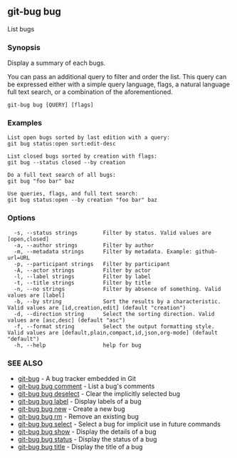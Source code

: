 ## git-bug bug

List bugs

### Synopsis

Display a summary of each bugs.

You can pass an additional query to filter and order the list. This query can be expressed either with a simple query language, flags, a natural language full text search, or a combination of the aforementioned.

```
git-bug bug [QUERY] [flags]
```

### Examples

```
List open bugs sorted by last edition with a query:
git bug status:open sort:edit-desc

List closed bugs sorted by creation with flags:
git bug --status closed --by creation

Do a full text search of all bugs:
git bug "foo bar" baz

Use queries, flags, and full text search:
git bug status:open --by creation "foo bar" baz

```

### Options

```
  -s, --status strings        Filter by status. Valid values are [open,closed]
  -a, --author strings        Filter by author
  -m, --metadata strings      Filter by metadata. Example: github-url=URL
  -p, --participant strings   Filter by participant
  -A, --actor strings         Filter by actor
  -l, --label strings         Filter by label
  -t, --title strings         Filter by title
  -n, --no strings            Filter by absence of something. Valid values are [label]
  -b, --by string             Sort the results by a characteristic. Valid values are [id,creation,edit] (default "creation")
  -d, --direction string      Select the sorting direction. Valid values are [asc,desc] (default "asc")
  -f, --format string         Select the output formatting style. Valid values are [default,plain,compact,id,json,org-mode] (default "default")
  -h, --help                  help for bug
```

### SEE ALSO

* [git-bug](git-bug.md)	 - A bug tracker embedded in Git
* [git-bug bug comment](git-bug_bug_comment.md)	 - List a bug's comments
* [git-bug bug deselect](git-bug_bug_deselect.md)	 - Clear the implicitly selected bug
* [git-bug bug label](git-bug_bug_label.md)	 - Display labels of a bug
* [git-bug bug new](git-bug_bug_new.md)	 - Create a new bug
* [git-bug bug rm](git-bug_bug_rm.md)	 - Remove an existing bug
* [git-bug bug select](git-bug_bug_select.md)	 - Select a bug for implicit use in future commands
* [git-bug bug show](git-bug_bug_show.md)	 - Display the details of a bug
* [git-bug bug status](git-bug_bug_status.md)	 - Display the status of a bug
* [git-bug bug title](git-bug_bug_title.md)	 - Display the title of a bug

